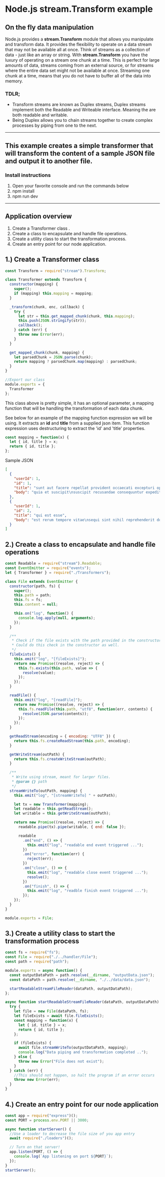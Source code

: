 # Node.js stream.Transform example

## On the fly data manipulation

Node.js provides a **stream.Transform** module that allows you manipulate and transform data. It provides the
flexibility to operate on a data stream that may not be available all at once. Think of streams as a collection of
data - just like an array or string. With **stream.Transform** you have the luxury of operating on a stream one chunk at a
time. This is perfect for large amounts of data, streams coming from an external source, or for streams where the entire data set
might not be available at once. Streaming one chunk at a time, means that you do not have to buffer all of the data into memory.

### TDLR;

- Transform streams are known as Duplex streams, Duplex streams implement both the Readable and Writeable interface. Meaning the
  are both readable and writable.
- Being Duplex allows you to chain streams together to create complex processes by piping from one to the next.

---

## This example creates a simple transformer that will transform the content of a sample JSON file and output it to another file.

### Install instructions

1. Open your favorite console and run the commands below
2. npm install
3. npm run dev

---

## Application overview

1. Create a Transformer class .
2. Create a class to encapsulate and handle file operations.
3. Create a utility class to start the transformation process.
4. Create an entry point for our node application.

## 1.) Create a Transformer class

```javascript
const Transform = require("stream").Transform;

class Transformer extends Transform {
  constructor(mapping) {
    super();
    if (mapping) this.mapping = mapping;
  }

  _transform(chunk, enc, callback) {
    try {
      let str = this.get_mapped_chunk(chunk, this.mapping);
      this.push(JSON.stringify(str));
      callback();
    } catch (err) {
      throw new Error(err);
    }
  }

  get_mapped_chunk(chunk, mapping) {
    let parsedChunk = JSON.parse(chunk);
    return mapping ? parsedChunk.map(mapping) : parsedChunk;
  }
}

//Export our class
module.exports = {
  Transformer
};
```

This class above is pretty simple, it has an optional parameter, a mapping function that will be handling the
transformation of each data chunk.

See below for an example of the mapping function expression we will be using. It extracts an **id** and **title**
from a supplied json item. This function expression uses destructuring to extract the 'id' and 'title' properties.

```javascript
const mapping = function(x) {
  let { id, title } = x;
  return { id, title };
};
```

Sample JSON

```json
[
  {
    "userId": 1,
    "id": 1,
    "title": "sunt aut facere repellat provident occaecati excepturi optio reprehenderit",
    "body": "quia et suscipit\nsuscipit recusandae consequuntur expedita et cum\nreprehenderit molestiae ut ut quas totam\nnostrum rerum est autem sunt rem eveniet architecto"
  },
  {
    "userId": 1,
    "id": 2,
    "title": "qui est esse",
    "body": "est rerum tempore vitae\nsequi sint nihil reprehenderit dolor beatae ea dolores neque\nfugiat blanditiis voluptate porro vel nihil molestiae ut reiciendis\nqui aperiam non debitis possimus qui neque nisi nulla"
  }
]
```

## 2.) Create a class to encapsulate and handle file operations

```javascript
const Readable = require("stream").Readable;
const EventEmitter = require("events");
let { Transformer } = require("./Transformers");

class File extends EventEmitter {
  constructor(path, fs) {
    super();
    this.path = path;
    this.fs = fs;
    this.content = null;

    this.on("log", function() {
      console.log.apply(null, arguments);
    });
  }

  /**
   * Check if the file exists with the path provided in the constructor.
   * Could do this check in the constructor as well.
   */
  fileExists() {
    this.emit("log", "[fileExists]");
    return new Promise((resolve, reject) => {
      this.fs.exists(this.path, value => {
        resolve(value);
      });
    });
  }

  readFile() {
    this.emit("log", "[readFile]");
    return new Promise((resolve, reject) => {
      this.fs.readFile(this.path, "utf8", function(err, contents) {
        resolve(JSON.parse(contents));
      });
    });
  }

  getReadStream(encoding = { encoding: "UTF8" }) {
    return this.fs.createReadStream(this.path, encoding);
  }

  getWriteStream(outPath) {
    return this.fs.createWriteStream(outPath);
  }

  /**
   * Write using stream, meant for larger files.
   * @param {} path
   */
  streamWriteTo(outPath, mapping) {
    this.emit("log", "[streamWriteTo] " + outPath);

    let tx = new Transformer(mapping);
    let readable = this.getReadStream();
    let writable = this.getWriteStream(outPath);

    return new Promise((resolve, reject) => {
      readable.pipe(tx).pipe(writable, { end: false });

      readable
        .on("end", () => {
          this.emit("log", "readable end event triggered ...");
        })
        .on("error", function(err) {
          reject(err);
        })
        .on("close", () => {
          this.emit("log", "readable close event triggered ...");
          resolve();
        })
        .on("finish", () => {
          this.emit("log", "readble finish event triggered ...");
        });
    });
  }
}

module.exports = File;
```

## 3.) Create a utility class to start the transformation process

```javascript
const fs = require("fs");
const File = require("./../handler/File");
const path = require("path");

module.exports = async function() {
  const outputDataPath = path.resolve(__dirname, "outputData.json");
  const dataPath = path.resolve(__dirname, "./../data/data.json");

  startReadableStreamFileReader(dataPath, outputDataPath);
};

async function startReadableStreamFileReader(dataPath, outputDataPath) {
  try {
    let file = new File(dataPath, fs);
    let fileExists = await file.fileExists();
    const mapping = function(x) {
      let { id, title } = x;
      return { id, title };
    };

    if (fileExists) {
      await file.streamWriteTo(outputDataPath, mapping);
      console.log("Data piping and transformation completed ..");
    } else {
      throw new Error("File does not exist");
    }
  } catch (err) {
    //This should not happen, so halt the program if an error occurs
    throw new Error(err);
  }
}
```

## 4.) Create an entry point for our node application

```javascript
const app = require("express")();
const PORT = process.env.PORT || 3000;

async function startServer() {
  //Use a loader to decrease the file size of you app entry
  await require("./loaders")();

  // Turn on that server!
  app.listen(PORT, () => {
    console.log(`App listening on port ${PORT}`);
  });
}
startServer();
```
